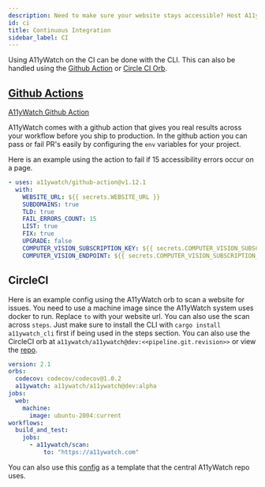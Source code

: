 ```yaml
---
description: Need to make sure your website stays accessible? Host A11yWatch on any CI using the A11yWatch Github Action or bare metal setups.
id: ci
title: Continuous Integration
sidebar_label: CI
---
```


Using A11yWatch on the CI can be done with the CLI. This can also be handled using the [Github Action](https://github.com/A11yWatch/github-action) or [Circle CI Orb](https://github.com/A11yWatch/circleci-orb).

## [Github Actions](https://github.com/marketplace/actions/web-accessibility-evaluation)

[A11yWatch Github Action](https://github.com/A11yWatch/github-action)

A11yWatch comes with a github action that gives you real results across your workflow before you ship to production.
In the github action you can pass or fail PR's easily by configuring the `env` variables for your project.

Here is an example using the action to fail if 15 accessibility errors occur on a page.

```yml
- uses: a11ywatch/github-action@v1.12.1
  with:
    WEBSITE_URL: ${{ secrets.WEBSITE_URL }}
    SUBDOMAINS: true
    TLD: true
    FAIL_ERRORS_COUNT: 15
    LIST: true
    FIX: true
    UPGRADE: false
    COMPUTER_VISION_SUBSCRIPTION_KEY: ${{ secrets.COMPUTER_VISION_SUBSCRIPTION_KEY }}
    COMPUTER_VISION_ENDPOINT: ${{ secrets.COMPUTER_VISION_SUBSCRIPTION_KEY }}
```

## CircleCI

Here is an example config using the A11yWatch orb to scan a website for issues. You need to use a machine image since the A11yWatch system uses docker to run. Replace `to` with your website url.
You can also use the scan across `steps`. Just make sure to install the CLI with `cargo install a11ywatch_cli` first if being used in the steps section. You can also use the CircleCI orb
at `a11ywatch/a11ywatch@dev:<<pipeline.git.revision>>` or view the [repo](https://github.com/A11yWatch/circleci-orb).

```yml
version: 2.1
orbs:
  codecov: codecov/codecov@1.0.2
  a11ywatch: a11ywatch/a11ywatch@dev:alpha
jobs:
  web:
    machine:
      image: ubuntu-2004:current
workflows:
  build_and_test:
    jobs:
      - a11ywatch/scan:
          to: "https://a11ywatch.com"
```

You can also use this [config](https://github.com/A11yWatch/a11ywatch/blob/main/.circleci/config.yml) as a template that the central A11yWatch repo uses.
